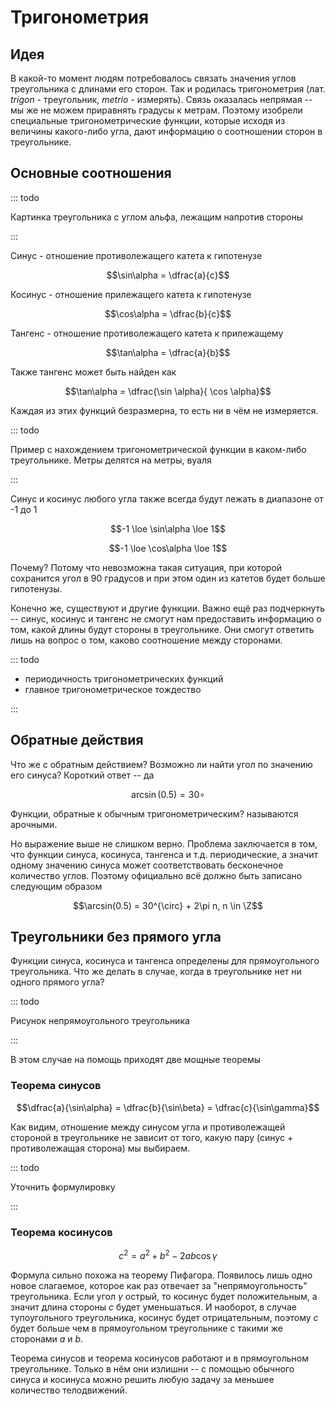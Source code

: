 # Тригонометрия

## Идея

В какой-то момент людям потребовалось связать значения углов треугольника с длинами его сторон. Так и родилась тригонометрия (лат. _trigon_ - треугольник, _metrio_ - измерять).
Связь оказалась непрямая -- мы же не можем приравнять градусы к метрам. Поэтому изобрели специальные тригонометрические функции, которые исходя из величины какого-либо угла, дают информацию о соотношении сторон в треугольнике.

## Основные соотношения

::: todo

Картинка треугольника с углом альфа, лежащим напротив стороны

:::

Синус - отношение противолежащего катета к гипотенузе

$$\sin\alpha = \dfrac{a}{c}$$

Косинус - отношение прилежащего катета к гипотенузе

$$\cos\alpha = \dfrac{b}{c}$$

Тангенс - отношение противолежащего катета к прилежащему

$$\tan\alpha = \dfrac{a}{b}$$

Также тангенс может быть найден как

$$\tan\alpha = \dfrac{\sin \alpha}{ \cos \alpha}$$

Каждая из этих функций безразмерна, то есть ни в чём не измеряется.

::: todo

Пример с нахождением тригонометрической функции в каком-либо треугольнике. Метры делятся на метры, вуаля

:::

Синус и косинус любого угла также всегда будут лежать в диапазоне от -1 до 1

$$-1 \loe \sin\alpha \loe 1$$

$$-1 \loe \cos\alpha \loe 1$$

Почему? Потому что невозможна такая ситуация, при которой сохранится угол в 90 градусов и при этом один из катетов будет больше гипотенузы.

Конечно же, существуют и другие функции. Важно ещё раз подчеркнуть -- синус, косинус и тангенс не смогут нам предоставить информацию о том, какой длины будут стороны в треугольнике. Они смогут ответить лишь на вопрос о том, каково соотношение между сторонами.

::: todo

- периодичность тригонометрических функций
- главное тригонометрическое тождество

:::

## Обратные действия

Что же с обратным действием? Возможно ли найти угол по значению его синуса? Короткий ответ -- да

$$\arcsin(0.5) = 30 \circ$$

Функции, обратные к обычным тригонометрическим? называются арочными.

Но выражение выше не слишком верно. Проблема заключается в том, что функции синуса, косинуса, тангенса и т.д. периодические, а значит одному значению синуса может соответствовать бесконечное количество углов. Поэтому официально всё должно быть записано следующим образом

$$\arcsin(0.5) = 30^{\circ} + 2\pi n, n \in \Z$$

## Треугольники без прямого угла

Функции синуса, косинуса и тангенса определены для прямоугольного треугольника. Что же делать в случае, когда в треугольнике нет ни одного прямого угла?

::: todo

Рисунок непрямоугольного треугольника

:::

В этом случае на помощь приходят две мощные теоремы

### Теорема синусов

$$\dfrac{a}{\sin\alpha} = \dfrac{b}{\sin\beta} = \dfrac{c}{\sin\gamma}$$

Как видим, отношение между синусом угла и противолежащей стороной в треугольнике не зависит от того, какую пару (синус + противолежащая сторона) мы выбираем.

::: todo

Уточнить формулировку

:::

### Теорема косинусов

$$c^2 = a^2 + b^2 - 2ab\cos\gamma$$

Формула сильно похожа на теорему Пифагора. Появилось лишь одно новое слагаемое, которое как раз отвечает за "непрямоугольность" треугольника. Если угол $\gamma$ острый, то косинус будет положительным, а значит длина стороны $c$ будет уменьшаться. И наоборот, в случае тупоугольного треугольника, косинус будет отрицательным, поэтому $c$ будет больше чем в прямоугольном треугольнике с такими же сторонами $a$ и $b$.

Теорема синусов и теорема косинусов работают и в прямоугольном треугольнике. Только в нём они излишни -- с помощью обычного синуса и косинуса можно решить любую задачу за меньшее количество телодвижений.

